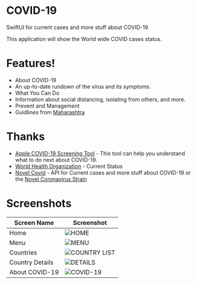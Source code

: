 # COVID-19
SwiftUI for current cases and more stuff about COVID-19

This application will show the World wide COVID cases status.

# Features!
 - About COVID-19
  - An up-to-date rundown of the virus and its symptoms.
 - What You Can Do
  - Information about social distancing, isolating from others, and more.
 - Prevent and Management
  - Guidlines from [Maharashtra](https://www.mohfw.gov)
  
# Thanks 

* [Apple COVID-19 Screening Tool](https://www.apple.com/covid19/) - This tool can help you understand what to do next about COVID-19.
* [World Health Organization](https://www.who.int) - Current Status
* [Novel Covid](https://github.com/novelcovid/api) - API for Current cases and more stuff about COVID-19 or the [Novel Coronavirus Strain](https://corona.lmao.ninja/)

# Screenshots
| Screen Name | Screenshot |
| --- | --- |
| Home | ![HOME](https://github.com/santoshbotre/COVID-19/blob/master/screenshots/Home.png) |
| Menu | ![MENU](https://github.com/santoshbotre/COVID-19/blob/master/screenshots/Menu.png) |
| Countries | ![COUNTRY LIST](https://github.com/santoshbotre/COVID-19/blob/master/screenshots/CountryWiseStatus.png) |
| Country Details | ![DETAILS](https://github.com/santoshbotre/COVID-19/blob/master/screenshots/CountryDetails.png) |
| About COVID-19 | ![COVID-19](https://github.com/santoshbotre/COVID-19/blob/master/screenshots/AboutCovid-19.png) |
